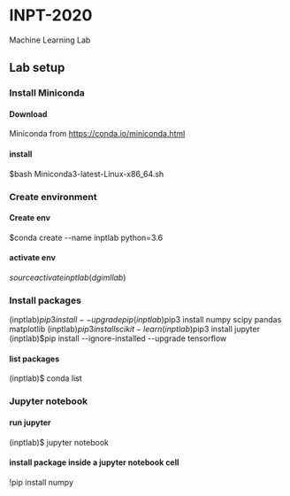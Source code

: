 # INPT-2020
Machine Learning Lab

## Lab setup
### Install Miniconda
#### Download 
Miniconda from https://conda.io/miniconda.html
#### install
$bash Miniconda3-latest-Linux-x86_64.sh

### Create environment
#### Create env
$conda create --name inptlab python=3.6

#### activate env
$source activate inptlab
(dgimllab)$

### Install packages 
(inptlab)$pip3 install --upgrade pip
(inptlab)$pip3 install numpy scipy pandas matplotlib 
(inptlab)$pip3 install scikit-learn
(inptlab)$pip3 install jupyter
(inptlab)$pip install --ignore-installed --upgrade tensorflow 
#### list packages
(inptlab)$ conda list

### Jupyter notebook
#### run jupyter
(inptlab)$ jupyter notebook
#### install package inside a jupyter notebook cell
!pip install numpy

